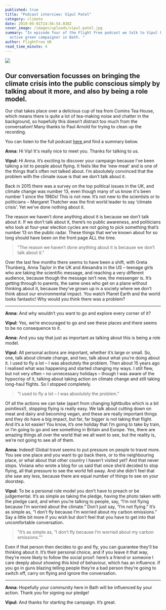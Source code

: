 ```yaml
---
published: true
title: "Podcast interview: Vipul Patel"
category: climate
date: 2019-05-01T14:56:54.038Z
cover_image: /images/uploads/vipul-patel.jpg
summary: "In episode four of the Flight Free podcast we talk to Vipul Patel, an
  active green campaigner in Bath. "
author: FlightFree UK
read_time_minute: 4
---
```

![](/images/uploads/vipul-patel.jpg)

## Our conversation focusses on bringing the climate crisis into the public conscious simply by talking about it more, and also by being a role model.

 Our chat takes place over a delicious cup of tea from Comins Tea House, which means there is quite a lot of tea-making noise and chatter in the background, so hopefully this doesn’t distract too much from the conversation! Many thanks to Paul Arnold for trying to clean up the recording.

You can listen to the full podcast [here ](https://www.flightfree.co.uk/podcast/episode/c2c15969/vipul-patel)and find a summary below.

**Anna:** Hi Vip! It's really nice to meet you. Thanks for talking to us.

**Vipul:** Hi Anna. It’s exciting to discover your campaign because I’ve been talking a lot to people about flying. It feels like the ‘new meat’ and is one of the things that’s often not talked about. I’m absolutely convinced that the problem with the climate issue is that we don’t talk about it. 

Back in 2015 there was a survey on the top political issues in the UK, and climate change was number 13, even though many of us know it's been number 1 since the 1980s! This is not new. It’s not new to the scientists or to politicians – Margaret Thatcher was the first world leader to say ‘climate crisis’. Yet we’ve done nothing about it.

The reason we haven’t done anything about it is because we don’t talk about it. If we don’t talk about it, there’s no public awareness, and politicians who look at four-year election cycles are not going to pick something that’s number 13 on the public radar. These things that we’ve known about for so long should have been on the front page ALL the time.

> "The reason we haven’t done anything about it is because we don’t talk about it."

Over the last few months there seems to have been a shift, with Greta Thunberg, Anna Taylor in the UK and Alexandra in the US – teenage girls who are taking the scientific message, and reaching a very different audience, because though the message isn’t new, the messenger is. It’s getting through to parents, the same ones who get on a plane without thinking about it, because they’ve grown up in a society where we don’t think about our environmental impact. You watch Planet Earth and the world looks fantastic! Why would you think there was a problem? 

- - -

**Anna:** And why wouldn’t you want to go and explore every corner of it? 

**Vipul:** Yes, we’re encouraged to go and see these places and there seems to be no consequence to it.

**Anna:** And you say that just as important as talking about this is being a role model.

**Vipul:** All personal actions are important, whether it’s large or small. So, one, talk about climate change, and two, talk about what you’re doing about it. I used to fly a lot – I was absolutely the problem. Then about 15 years ago I realised what was happening and started changing my ways. I still flew, but not very often – no unnecessary holidays – though I was aware of the hypocrisy of it, talking about taking action on climate change and still taking long-haul flights. So I stopped completely. 

> "I used to fly a lot – I was absolutely the problem."

Of all the actions we can take (apart from changing lightbulbs which is a bit pointless!), stopping flying is really easy. We talk about cutting down on meat and dairy and becoming vegan, and these are really important things and they do have a big impact, but far, far bigger is not taking that flight. And it’s a lot easier! You know, it’s one holiday that I’m going to take by train, or I’m going to go and see something in Britain and Europe. Yes, there are amazing things all over the world that we all want to see, but the reality is, we’re not going to see all of them.

**Anna:** Indeed! Global travel seems to put pressure on people to travel more. You see one place and you want to go back there, or to the neighbouring place, or what about that other country I haven’t visited yet? And that never stops. Viviana who wrote a blog for us said that once she’d decided to stop flying, all that pressure to see the world fell away. And she didn’t feel that she saw any less, because there are equal number of things to see on your doorstep.

**Vipul:** To be a personal role model you don’t have to preach or be judgemental. It’s as simple as taking the pledge, having the photo taken with the pledge card, and when you’re talking to people, say, “I’m not flying because I’m worried about the climate.” Don’t just say, “I’m not flying.” It’s as simple as, “I don’t fly because I’m worried about my carbon emissions.” Say a little bit more if you wish but don’t feel that you have to get into that uncomfortable conversation. 

> "It’s as simple as, “I don’t fly because I’m worried about my carbon emissions.”"

Even if that person then decides to go and fly, you can guarantee they’ll be thinking about it. It’s their personal choice, and if you leave it that way, they’re more likely to follow the social proof: here’s a friend or someone I care deeply about showing this kind of behaviour, which has an influence. If you go in guns blazing telling people they’re a bad person they’re going to switch off, carry on flying and ignore the conversation.

- - -

**Anna:** Hopefully your community here in Bath will be influenced by your action. Thank you for signing our pledge!

**Vipul:** And thanks for starting the campaign. It’s great.